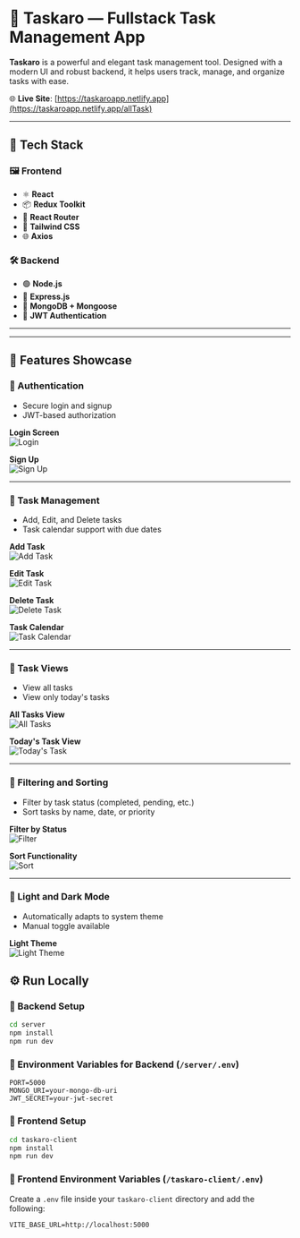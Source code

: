 # 🚀 Taskaro — Fullstack Task Management App

**Taskaro** is a powerful and elegant task management tool. Designed with a modern UI and robust backend, it helps users track, manage, and organize tasks with ease.

🌐 **Live Site**: [https://taskaroapp.netlify.app](https://taskaroapp.netlify.app/allTask)

---
## 🧰 Tech Stack

### 🖼️ Frontend
- ⚛️ **React**
- 📦 **Redux Toolkit**
- 🧭 **React Router**
- 🎨 **Tailwind CSS**
- 🌐 **Axios**

### 🛠️ Backend
- 🟢 **Node.js**
- 🚂 **Express.js**
- 🍃 **MongoDB + Mongoose**
- 🔐 **JWT Authentication**

---

---

## 📸 Features Showcase

### 🔐 Authentication

- Secure login and signup
- JWT-based authorization

**Login Screen**  
![Login](https://github.com/TirthenduChatterjee/Taskaro/blob/main/taskaro-client/screenshots/Login.png?raw=true)

**Sign Up**  
![Sign Up](https://github.com/TirthenduChatterjee/Taskaro/blob/main/taskaro-client/screenshots/SignUp.png?raw=true)

---

### 🧾 Task Management

- Add, Edit, and Delete tasks
- Task calendar support with due dates

**Add Task**  
![Add Task](https://github.com/TirthenduChatterjee/Taskaro/blob/main/taskaro-client/screenshots/Add%20Task.png?raw=true)

**Edit Task**  
![Edit Task](https://github.com/TirthenduChatterjee/Taskaro/blob/main/taskaro-client/screenshots/Edit%20Task.png?raw=true)

**Delete Task**  
![Delete Task](https://github.com/TirthenduChatterjee/Taskaro/blob/main/taskaro-client/screenshots/Delete%20Task.png?raw=true)

**Task Calendar**  
![Task Calendar](https://github.com/TirthenduChatterjee/Taskaro/blob/main/taskaro-client/screenshots/Task%20Calender.png?raw=true)

---

### 📅 Task Views

- View all tasks
- View only today's tasks

**All Tasks View**  
![All Tasks](https://github.com/TirthenduChatterjee/Taskaro/blob/main/taskaro-client/screenshots/All%20Task.png?raw=true)

**Today's Task View**  
![Today's Task](https://github.com/TirthenduChatterjee/Taskaro/blob/main/taskaro-client/screenshots/Today's%20Task.png?raw=true)

---

### 🎯 Filtering and Sorting

- Filter by task status (completed, pending, etc.)
- Sort tasks by name, date, or priority

**Filter by Status**  
![Filter](https://github.com/TirthenduChatterjee/Taskaro/blob/main/taskaro-client/screenshots/Filter%20by%20Status.png?raw=true)

**Sort Functionality**  
![Sort](https://github.com/TirthenduChatterjee/Taskaro/blob/main/taskaro-client/screenshots/Sort%20Functionality.png?raw=true)

---

### 🌙 Light and Dark Mode

- Automatically adapts to system theme
- Manual toggle available

**Light Theme**  
![Light Theme](https://github.com/TirthenduChatterjee/Taskaro/blob/main/taskaro-client/screenshots/Light%20Theme.png?raw=true)


## ⚙️ Run Locally

### 📁 Backend Setup

```bash
cd server
npm install
npm run dev
```
  ### 🌱 Environment Variables for Backend (`/server/.env`)

```env
PORT=5000
MONGO_URI=your-mongo-db-uri
JWT_SECRET=your-jwt-secret
```
### 📁 Frontend Setup

```bash
cd taskaro-client
npm install
npm run dev
```
  ### 🌱 Frontend Environment Variables (`/taskaro-client/.env`)

Create a `.env` file inside your `taskaro-client` directory and add the following:

```env
VITE_BASE_URL=http://localhost:5000
```
